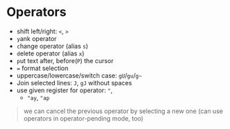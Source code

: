 # Operators

* shift left/right: `<`, `>`
* `y`ank operator
* `c`hange operator (alias `s`)
* `d`elete operator (alias `x`)
* `p`ut text after, before(`P`) the cursor
* `=` format selection
* uppercase/lowercase/switch case: `gU`/`gu`/`g~`
* Join selected lines: `J`, `gJ` without spaces
* use given register for operator: `"`,
  * `"ay`, `"ap`

> we can cancel the previous operator by selecting a new one
(can use operators in operator-pending mode, too)
